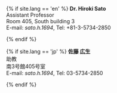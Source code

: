 {% if site.lang == 'en' %}
**Dr. Hiroki Sato**<br>
Assistant Professor<br>
Room 405, South building 3<br>
E-mail: *sato.h.1694*, Tel: +81-3-5734-2850


{% endif %}

{% if site.lang == 'jp' %}
**佐藤 広生**<br>
助教<br>
南3号館405号室<br>
E-mail: *sato.h.1694*, Tel: 03-5734-2850<br>

{% endif %}
